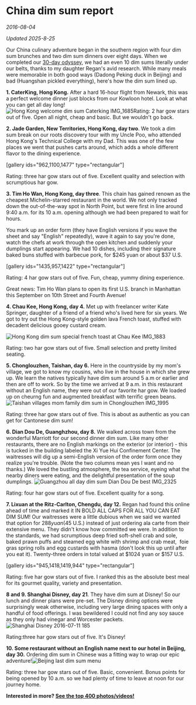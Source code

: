 # China dim sum report
*2016-08-04*

*Updated 2025-8-25*


Our China culinary adventure began in the southern region with four dim sum brunches and two dim sum dinners over eight days. When we completed our [30-day odyssey](https://meimeikirk.wordpress.com/2016/08/04/top-10-china-highlights/), we had an even 10 dim sums literally under our belts, thanks to my daughter Regan's avid research. While many meals were memorable in both good ways (Dadong Peking duck in Beijing) and bad (Huangshan pickled everything), here's how the dim sum lined up.<!--more-->

**1\. CaterKing, Hong Kong.** After a hard 16-hour flight from Newark, this was a perfect welcome dinner just blocks from our Kowloon hotel. Look at what you can get all day long!![Hong Kong welcome dim sum Caterking IMG_1685](images/hong-kong-welcome-dim-sum-caterking-img_1685.jpg)Rating: 2 har gow stars out of five. Open all night, cheap and basic. But we wouldn't go back.

**2\. Jade Garden, New Territories, Hong Kong, day two**. We took a dim sum break on our roots discovery tour with my Uncle Poo, who attended Hong Kong's Technical College with my Dad. This was one of the few places we went that pushes carts around, which adds a whole different flavor to the dining experience.

\[gallery ids="962,1100,1477" type="rectangular"\]

Rating: three har gow stars out of five. Excellent quality and selection with scrumptious har gow.

**3\. Tim Ho Wan, Hong Kong, day three**. This chain has gained renown as the cheapest Michelin-starred restaurant in the world. We not only tracked down the out-of-the-way spot in North Point, but were first in line around 9:40 a.m. for its 10 a.m. opening although we had been prepared to wait for hours.

You mark up an order form (they have English versions if you wave the sheet and say "English" repeatedly), wave it again to say you're done, watch the chefs at work through the open kitchen and suddenly your dumplings start appearing. We had 10 dishes, including their signature baked buns stuffed with barbecue pork, for $245 yuan or about $37 U.S.

\[gallery ids="1435,957,1422" type="rectangular"\]

Rating: 4 har gow stars out of five. Fun, cheap, yummy dining experience.

Great news: Tim Ho Wan plans to open its first U.S. branch in Manhattan this September on 10th Street and Fourth Avenue!

**4\. Chau Kee, Hong Kong, day 4.** Met up with freelancer writer Kate Springer, daughter of a friend of a friend who's lived here for six years. We got to try out the Hong Kong-style golden lava French toast, stuffed with decadent delicious gooey custard cream.

![Hong Kong dim sum special french toast at Chau Kee IMG_1883](images/hong-kong-dim-sum-special-french-toast-at-chau-kee-img_1883.jpg)

Rating: two har gow stars out of five. Small selection and pretty limited seating.

**5\. Chonglouzhen, Taishan, day 6.** Here in the countryside by my mom's village, we got to know my cousins, who live in the house in which she grew up. We learn the natives typically have dim sum around 5 a.m or earlier and then are off to work. So by the time we arrived at 9 a.m. in this restaurant without an English name, they were out of our favorite har gow. We loaded up on cheurng fun and augmented breakfast with terrific green beans.![Taishan villages mom family dim sum in Chonglouzhen IMG_1995](images/taishan-villages-mom-family-dim-sum-in-chonglouzhen-img_1995.jpg)

Rating: three har gow stars out of five. This is about as authentic as you can get for Cantonese dim sum!

**6\. Dian Dou De, Guanghzhou, day 8.** We walked across town from the wonderful Marriott for our second dinner dim sum. Like many other restaurants, there are no English markings on the exterior (or interior) - this is tucked in the building labeled the Xi Yue Hui Confinement Center. The waitresses will dig up a semi-English version of the order form once they realize you're trouble. (Note the two columns mean yes I want and no thanks.) We loved the bustling atmosphere, the tea service, eyeing what the nearby diners were eating, and the delightful presentation of the soup dumplings. ![Guangzhou all day dim sum Dian Dou De best IMG_2325](images/guangzhou-all-day-dim-sum-dian-dou-de-best-img_2325.jpg)

Rating: four har gow stars out of five. Excellent quality for a song.

**7\. Lixuan at the Ritz-Carlton, Chengdu, day 12.** Regan had found this online ahead of time and marked it IN BOLD ALL CAPS FOR ALL YOU CAN EAT DIM SUM! Our waitresses were a little dubious when we said we wanted that option for $288 yuan ($45 U.S.) instead of just ordering ala carte from their extensive menu. They didn't know how committed we were. In addition to the standards, we had scrumptious deep fried soft-shell crab and sole, baked prawn puffs and steamed egg white with shrimp and crab meat,  foie gras spring rolls and egg custards with hasma (don't look this up until after you eat it). Twenty-three orders in total valued at $1024 yuan or $157 U.S.

\[gallery ids="945,1418,1419,944" type="rectangular"\]

Rating: five har gow stars out of five. I ranked this as the absolute best meal for its gourmet quality, variety and presentation.

**8 and 9. Shanghai Disney, day 21**. They have dim sum at Disney! So our lunch and dinner plans were pre-set. The Disney dining options were surprisingly weak otherwise, including very large dining spaces with only a handful of food offerings. I was bewildered I could not find any soy sauce as they only had vinegar and Worcester packets.  ![Shanghai Disney 2016-07-11 185](images/shanghai-disney-2016-07-11-1851.jpg)

Rating:three har gow stars out of five. It's Disney!

**10\. Some restaurant without an English name next to our hotel in Beijing, day 30.** Ordering dim sum in Chinese was a fitting way to wrap our epic adventure!![Beijing last dim sum menu](images/beijing-last-dim-sum-menu.jpg)

Rating: three har gow stars out of five. Basic, convenient. Bonus points for being opened by 10 a.m. so we had plenty of time to leave at noon for our journey home.

**Interested in more? [See the top 400 photos/videos!](https://goo.gl/photos/KjySn7esFwiBmfnZ7)**
